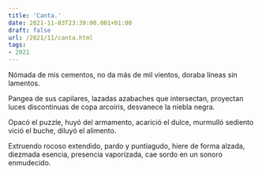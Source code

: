 ```yaml
---
title: 'Canta.'
date: 2021-11-03T23:39:00.001+01:00
draft: false
url: /2021/11/canta.html
tags: 
- 2021
---
```


Nómada de mis cementos,
no da más de mil vientos,
doraba líneas sin lamentos.

Pangea de sus capilares,
lazadas azabaches que intersectan,
proyectan luces discontinuas de copa arcoíris, desvanece la niebla negra. 

Opacó el puzzle, huyó del armamento,
acarició el dulce, murmulló sediento
vició el buche, diluyó el alimento. 

Extruendo rocoso extendido,
pardo y puntiagudo, hiere de forma alzada,
diezmada esencia, presencia vaporizada,
cae sordo en un sonoro enmudecido.